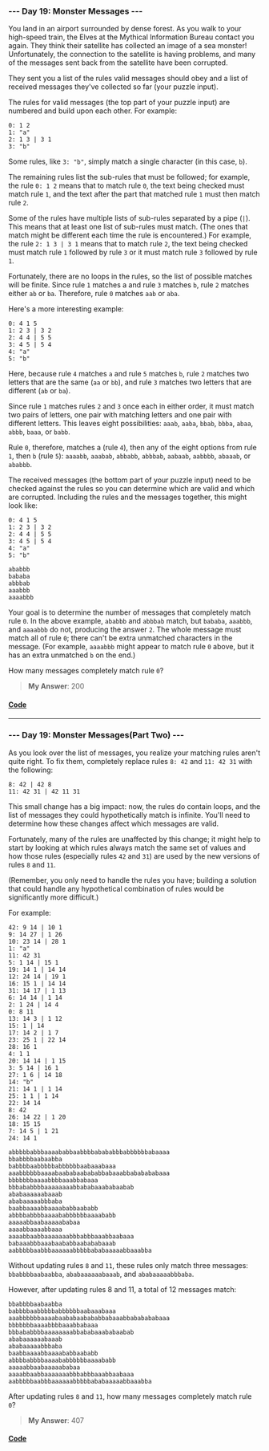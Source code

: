 ### --- Day 19: Monster Messages ---
You land in an airport surrounded by dense forest. As you walk to your high-speed train, the Elves at the Mythical Information Bureau contact you again. They think their satellite has collected an image of a sea monster! Unfortunately, the connection to the satellite is having problems, and many of the messages sent back from the satellite have been corrupted.

They sent you a list of the rules valid messages should obey and a list of received messages they've collected so far (your puzzle input).

The rules for valid messages (the top part of your puzzle input) are numbered and build upon each other. For example:
```
0: 1 2
1: "a"
2: 1 3 | 3 1
3: "b"
```
Some rules, like ```3: "b"```, simply match a single character (in this case, ```b```).

The remaining rules list the sub-rules that must be followed; for example, the rule ```0: 1 2``` means that to match rule ```0```, the text being checked must match rule ```1```, and the text after the part that matched rule ```1``` must then match rule ```2```.

Some of the rules have multiple lists of sub-rules separated by a pipe (```|```). This means that at least one list of sub-rules must match. (The ones that match might be different each time the rule is encountered.) For example, the rule ```2: 1 3 | 3 1``` means that to match rule ```2```, the text being checked must match rule ```1``` followed by rule ```3``` or it must match rule ```3``` followed by rule ```1```.

Fortunately, there are no loops in the rules, so the list of possible matches will be finite. Since rule ```1``` matches a and rule ```3``` matches ```b```, rule ```2``` matches either ```ab``` or ```ba```. Therefore, rule ```0``` matches ```aab``` or ```aba```.

Here's a more interesting example:
```
0: 4 1 5
1: 2 3 | 3 2
2: 4 4 | 5 5
3: 4 5 | 5 4
4: "a"
5: "b"
```
Here, because rule ```4``` matches ```a``` and rule ```5``` matches ```b```, rule ```2``` matches two letters that are the same (```aa``` or ```bb```), and rule ```3``` matches two letters that are different (```ab``` or ```ba```).

Since rule ```1``` matches rules ```2``` and ```3``` once each in either order, it must match two pairs of letters, one pair with matching letters and one pair with different letters. This leaves eight possibilities: ```aaab```, ```aaba```, ```bbab```, ```bbba```, ```abaa```, ```abbb```, ```baaa```, or ```babb```.

Rule ```0```, therefore, matches a (rule ```4```), then any of the eight options from rule ```1```, then ```b``` (rule ```5```): ```aaaabb```, ```aaabab```, ```abbabb```, ```abbbab```, ```aabaab```, ```aabbbb```, ```abaaab```, or ```ababbb```.

The received messages (the bottom part of your puzzle input) need to be checked against the rules so you can determine which are valid and which are corrupted. Including the rules and the messages together, this might look like:
```
0: 4 1 5
1: 2 3 | 3 2
2: 4 4 | 5 5
3: 4 5 | 5 4
4: "a"
5: "b"

ababbb
bababa
abbbab
aaabbb
aaaabbb
```
Your goal is to determine the number of messages that completely match rule ```0```. In the above example, ```ababbb``` and ```abbbab``` match, but ```bababa```, ```aaabbb```, and ```aaaabbb``` do not, producing the answer ```2```. The whole message must match all of rule ```0```; there can't be extra unmatched characters in the message. (For example, ```aaaabbb``` might appear to match rule ```0``` above, but it has an extra unmatched ```b``` on the end.)

How many messages completely match rule ```0```?
> **My Answer**: 200
#### [Code](https://github.com/Kabiirk/advent-of-code-2020-entries/blob/main/Day19/Day19.py)

------

### --- Day 19: Monster Messages(Part Two) ---
As you look over the list of messages, you realize your matching rules aren't quite right. To fix them, completely replace rules ```8: 42``` and ```11: 42 31``` with the following:
```
8: 42 | 42 8
11: 42 31 | 42 11 31
```
This small change has a big impact: now, the rules do contain loops, and the list of messages they could hypothetically match is infinite. You'll need to determine how these changes affect which messages are valid.

Fortunately, many of the rules are unaffected by this change; it might help to start by looking at which rules always match the same set of values and how those rules (especially rules ```42``` and ```31```) are used by the new versions of rules ```8``` and ```11```.

(Remember, you only need to handle the rules you have; building a solution that could handle any hypothetical combination of rules would be significantly more difficult.)

For example:
```
42: 9 14 | 10 1
9: 14 27 | 1 26
10: 23 14 | 28 1
1: "a"
11: 42 31
5: 1 14 | 15 1
19: 14 1 | 14 14
12: 24 14 | 19 1
16: 15 1 | 14 14
31: 14 17 | 1 13
6: 14 14 | 1 14
2: 1 24 | 14 4
0: 8 11
13: 14 3 | 1 12
15: 1 | 14
17: 14 2 | 1 7
23: 25 1 | 22 14
28: 16 1
4: 1 1
20: 14 14 | 1 15
3: 5 14 | 16 1
27: 1 6 | 14 18
14: "b"
21: 14 1 | 1 14
25: 1 1 | 1 14
22: 14 14
8: 42
26: 14 22 | 1 20
18: 15 15
7: 14 5 | 1 21
24: 14 1
```
```
abbbbbabbbaaaababbaabbbbabababbbabbbbbbabaaaa
bbabbbbaabaabba
babbbbaabbbbbabbbbbbaabaaabaaa
aaabbbbbbaaaabaababaabababbabaaabbababababaaa
bbbbbbbaaaabbbbaaabbabaaa
bbbababbbbaaaaaaaabbababaaababaabab
ababaaaaaabaaab
ababaaaaabbbaba
baabbaaaabbaaaababbaababb
abbbbabbbbaaaababbbbbbaaaababb
aaaaabbaabaaaaababaa
aaaabbaaaabbaaa
aaaabbaabbaaaaaaabbbabbbaaabbaabaaa
babaaabbbaaabaababbaabababaaab
aabbbbbaabbbaaaaaabbbbbababaaaaabbaaabba
```
Without updating rules ```8``` and ```11```, these rules only match three messages: ```bbabbbbaabaabba```, ```ababaaaaaabaaab```, and ```ababaaaaabbbaba```.

However, after updating rules 8 and 11, a total of 12 messages match:
```
bbabbbbaabaabba
babbbbaabbbbbabbbbbbaabaaabaaa
aaabbbbbbaaaabaababaabababbabaaabbababababaaa
bbbbbbbaaaabbbbaaabbabaaa
bbbababbbbaaaaaaaabbababaaababaabab
ababaaaaaabaaab
ababaaaaabbbaba
baabbaaaabbaaaababbaababb
abbbbabbbbaaaababbbbbbaaaababb
aaaaabbaabaaaaababaa
aaaabbaabbaaaaaaabbbabbbaaabbaabaaa
aabbbbbaabbbaaaaaabbbbbababaaaaabbaaabba
```
After updating rules ```8``` and ```11```, how many messages completely match rule ```0```?
> **My Answer**: 407
#### [Code](https://github.com/Kabiirk/advent-of-code-2020-entries/blob/main/Day19/Day19Part2.py)